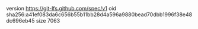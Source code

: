 version https://git-lfs.github.com/spec/v1
oid sha256:a41ef083da6c656b55b11bb28d4a596a9880bead70dbb1996f38e48dc696eb45
size 7063
